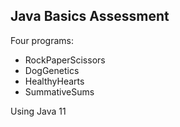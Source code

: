 ## Java Basics Assessment

Four programs:
- RockPaperScissors
- DogGenetics
- HealthyHearts
- SummativeSums

Using Java 11
